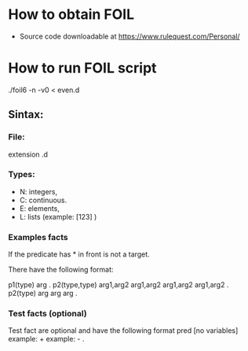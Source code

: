 # How to obtain FOIL

* Source code downloadable at <https://www.rulequest.com/Personal/>

# How to run FOIL script

./foil6 -n -v0 < even.d

## Sintax:

### File: 
 extension .d

### Types: 

* N: integers, 
* C: continuous. 
* E: elements, 
* L: lists (example: [123] )
  
### Examples facts

If the predicate has * in front is not a target.

There have the following format:

p1(type)
arg
.
p2(type,type)
arg1,arg2
arg1,arg2
arg1,arg2
arg1,arg2
.
p2(type)
arg
arg
arg
.
    
### Test facts (optional)
Test fact are optional and have the following format
    pred [no variables]
    example: +
    example: -
    .
